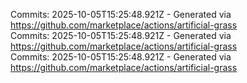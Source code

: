 Commits: 2025-10-05T15:25:48.921Z - Generated via https://github.com/marketplace/actions/artificial-grass
<br>
Commits: 2025-10-05T15:25:48.921Z - Generated via https://github.com/marketplace/actions/artificial-grass
<br>
Commits: 2025-10-05T15:25:48.921Z - Generated via https://github.com/marketplace/actions/artificial-grass
<br>
